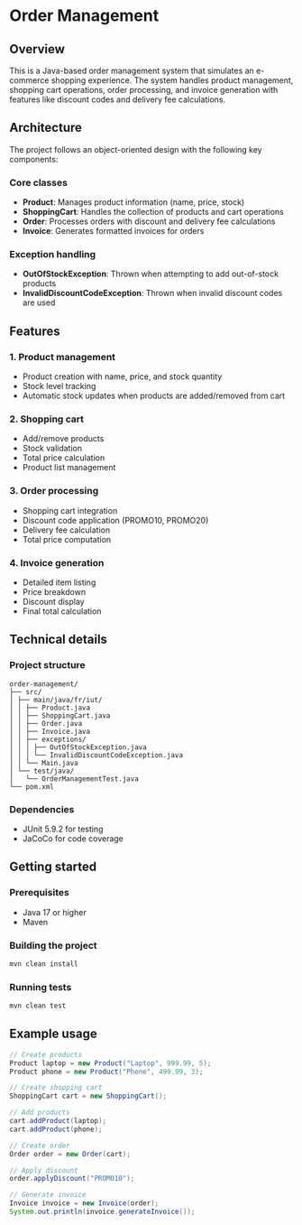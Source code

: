 # Order Management

## Overview
This is a Java-based order management system that simulates an e-commerce shopping experience. The system handles product management, shopping cart operations, order processing, and invoice generation with features like discount codes and delivery fee calculations.

## Architecture

The project follows an object-oriented design with the following key components:

### Core classes
- **Product**: Manages product information (name, price, stock)
- **ShoppingCart**: Handles the collection of products and cart operations
- **Order**: Processes orders with discount and delivery fee calculations
- **Invoice**: Generates formatted invoices for orders

### Exception handling
- **OutOfStockException**: Thrown when attempting to add out-of-stock products
- **InvalidDiscountCodeException**: Thrown when invalid discount codes are used

## Features

### 1. Product management
- Product creation with name, price, and stock quantity
- Stock level tracking
- Automatic stock updates when products are added/removed from cart

### 2. Shopping cart
- Add/remove products
- Stock validation
- Total price calculation
- Product list management

### 3. Order processing
- Shopping cart integration
- Discount code application (PROMO10, PROMO20)
- Delivery fee calculation
- Total price computation

### 4. Invoice generation
- Detailed item listing
- Price breakdown
- Discount display
- Final total calculation

## Technical details

### Project structure

```
order-management/
├── src/
│ ├── main/java/fr/iut/
│ │ ├── Product.java
│ │ ├── ShoppingCart.java
│ │ ├── Order.java
│ │ ├── Invoice.java
│ │ ├── exceptions/
│ │ │ ├── OutOfStockException.java
│ │ │ └── InvalidDiscountCodeException.java
│ │ └── Main.java
│ └── test/java/
│   └── OrderManagementTest.java
└── pom.xml
```

### Dependencies

- JUnit 5.9.2 for testing
- JaCoCo for code coverage

## Getting started

### Prerequisites

- Java 17 or higher
- Maven

### Building the project

```bash
mvn clean install
```

### Running tests

```bash
mvn clean test
```

## Example usage

```java
// Create products
Product laptop = new Product("Laptop", 999.99, 5);
Product phone = new Product("Phone", 499.99, 3);

// Create shopping cart
ShoppingCart cart = new ShoppingCart();

// Add products
cart.addProduct(laptop);
cart.addProduct(phone);

// Create order
Order order = new Order(cart);

// Apply discount
order.applyDiscount("PROMO10");

// Generate invoice
Invoice invoice = new Invoice(order);
System.out.println(invoice.generateInvoice());
```
